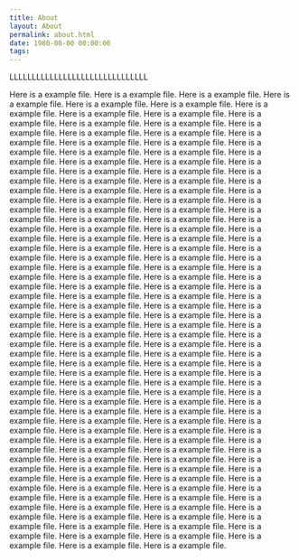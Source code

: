 ```yaml
---
title: About
layout: About
permalink: about.html
date: 1980-00-00 00:00:00
tags:
---
```


LLLLLLLLLLLLLLLLLLLLLLLLLLLLLLL

Here is a example file. Here is a example file. Here is a example file. Here is a example file. Here is a example file. Here is a example file. Here is a example file. Here is a example file. Here is a example file. Here is a example file. Here is a example file. Here is a example file. Here is a example file. Here is a example file. Here is a example file. Here is a example file. Here is a example file. Here is a example file. Here is a example file. Here is a example file. Here is a example file. Here is a example file. Here is a example file. Here is a example file. Here is a example file. Here is a example file. Here is a example file. Here is a example file. Here is a example file. Here is a example file. Here is a example file. Here is a example file. Here is a example file. Here is a example file. Here is a example file. Here is a example file. Here is a example file. Here is a example file. Here is a example file. Here is a example file. Here is a example file. Here is a example file. Here is a example file. Here is a example file. Here is a example file. Here is a example file. Here is a example file. Here is a example file. Here is a example file. Here is a example file. Here is a example file. Here is a example file. Here is a example file. Here is a example file. Here is a example file. Here is a example file. Here is a example file. Here is a example file. Here is a example file. Here is a example file. Here is a example file. Here is a example file. Here is a example file. Here is a example file. Here is a example file. Here is a example file. Here is a example file. Here is a example file. Here is a example file. Here is a example file. Here is a example file. Here is a example file. Here is a example file. Here is a example file. Here is a example file. Here is a example file. Here is a example file. Here is a example file. Here is a example file. Here is a example file. Here is a example file. Here is a example file. Here is a example file. Here is a example file. Here is a example file. Here is a example file. Here is a example file. Here is a example file. Here is a example file. Here is a example file. Here is a example file. Here is a example file. Here is a example file. Here is a example file. Here is a example file. Here is a example file. Here is a example file. Here is a example file. Here is a example file. Here is a example file. Here is a example file. Here is a example file. Here is a example file. Here is a example file. Here is a example file. Here is a example file. Here is a example file. Here is a example file. Here is a example file. Here is a example file. Here is a example file. Here is a example file. Here is a example file. Here is a example file. Here is a example file. Here is a example file. Here is a example file. Here is a example file. Here is a example file. Here is a example file. Here is a example file. Here is a example file. Here is a example file. Here is a example file. Here is a example file. Here is a example file. Here is a example file. Here is a example file. Here is a example file. Here is a example file. Here is a example file. Here is a example file. Here is a example file. Here is a example file. Here is a example file. Here is a example file. Here is a example file. Here is a example file. Here is a example file. Here is a example file. Here is a example file. Here is a example file. Here is a example file. Here is a example file. 